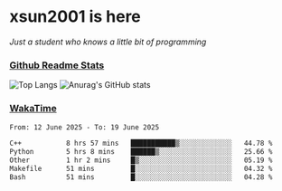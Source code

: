 # xsun2001 is here

*Just a student who knows a little bit of programming*

### [Github Readme Stats](https://github.com/anuraghazra/github-readme-stats)

![Top Langs](https://github-readme-stats.vercel.app/api/top-langs/?username=xsun2001&layout=compact&theme=radical) ![Anurag's GitHub stats](https://github-readme-stats.vercel.app/api?username=xsun2001&show_icons=true&theme=radical)

### [WakaTime](https://wakatime.com)

<!--START_SECTION:waka-->

```txt
From: 12 June 2025 - To: 19 June 2025

C++           8 hrs 57 mins   ███████████▒░░░░░░░░░░░░░   44.78 %
Python        5 hrs 8 mins    ██████▒░░░░░░░░░░░░░░░░░░   25.66 %
Other         1 hr 2 mins     █▒░░░░░░░░░░░░░░░░░░░░░░░   05.19 %
Makefile      51 mins         █░░░░░░░░░░░░░░░░░░░░░░░░   04.32 %
Bash          51 mins         █░░░░░░░░░░░░░░░░░░░░░░░░   04.28 %
```

<!--END_SECTION:waka-->
